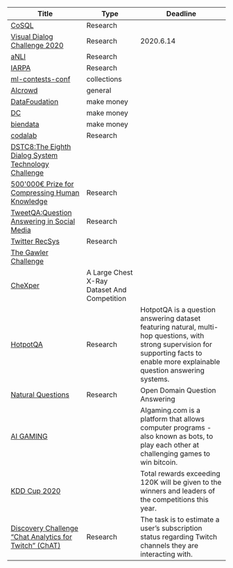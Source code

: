 | Title   | Type | Deadline |
| ------- | ---- | ------ |
| [CoSQL](https://yale-lily.github.io/cosql) | Research||
|[Visual Dialog Challenge 2020](https://visualdialog.org/challenge/2020)|Research|2020.6.14|
|[aNLI](https://leaderboard.allenai.org/)|Research|
|[IARPA](https://www.iarpa.gov/)|Research|
|[ml-contests-conf](https://github.com/skrish13/ml-contests-conf)|collections|
|[AIcrowd](https://www.aicrowd.com/)|general||
| [DataFoudation](https://www.datafountain.cn/)| make money|
|[DC](https://www.dcjingsai.com/)|make money|
|[biendata](https://biendata.com/)|make money|
|[codalab](https://competitions.codalab.org/)|Research|
|[DSTC8:The Eighth Dialog System Technology Challenge](https://sites.google.com/dstc.community/dstc8/home)|
|[500'000€ Prize for Compressing Human Knowledge](http://prize.hutter1.net/index.htm#committee)| Research|
|[TweetQA:Question Answering in Social Media](https://tweetqa.github.io/)|Research|
|[Twitter RecSys](http://recsys-twitter.com/)|Research|
|[The Gawler Challenge](https://unearthed.solutions/u/competitions/exploresa)|
|[CheXper](https://stanfordmlgroup.github.io/competitions/chexpert/)|A Large Chest X-Ray Dataset And Competition|
|[HotpotQA](https://hotpotqa.github.io/)|Research|HotpotQA is a question answering dataset featuring natural, multi-hop questions, with strong supervision for supporting facts to enable more explainable question answering systems. |
|[Natural Questions](https://ai.google.com/research/NaturalQuestions)|Research|Open Domain Question Answering|
|[AI GAMING](https://www.aigaming.com/)||AIgaming.com is a platform that allows computer programs - also known as bots, to play each other at challenging games to win bitcoin.|
|[KDD Cup 2020](https://www.kdd.org/kdd2020/kdd-cup)||Total rewards exceeding 120K will be given to the winners and leaders of the competitions this year.|
|[Discovery Challenge “Chat Analytics for Twitch” (ChAT)](https://events.professor-x.de/dc-ecmlpkdd-2020/)|Research|The task is to estimate a user’s subscription status regarding Twitch channels they are interacting with.|